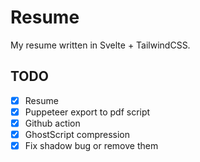 # Resume

My resume written in Svelte + TailwindCSS.

## TODO

- [x] Resume
- [x] Puppeteer export to pdf script
- [x] Github action
- [x] GhostScript compression
- [x] Fix shadow bug or remove them
